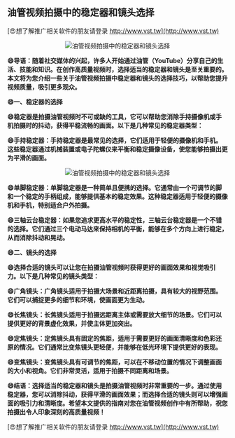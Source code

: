 ## **油管视频拍摄中的稳定器和镜头选择**

[😍想了解推广相关软件的朋友请登录 http://www.vst.tw](http://www.vst.tw)

 <center><img src="https://vst.tw/MP4/tuiguang/png/3.png" alt="油管视频拍摄中的稳定器和镜头选择"></center>

**😄导语：随着社交媒体的兴起，许多人开始通过油管（YouTube）分享自己的生活、技能和知识。在创作高质量视频时，选择适当的稳定器和镜头是至关重要的。本文将为您介绍一些关于油管视频拍摄中稳定器和镜头的选择技巧，以帮助您提升视频质量，吸引更多观众。**

**😄一、稳定器的选择**

**😄稳定器是拍摄油管视频时不可或缺的工具，它可以帮助您消除手持摄像机或手机拍摄时的抖动，获得平稳流畅的画面。以下是几种常见的稳定器类型：**

**😄手持稳定器：手持稳定器是最常见的选择，它们适用于轻便的摄像机和手机。这些稳定器通过机械装置或电子陀螺仪来平衡和稳定摄像设备，使您能够拍摄出更为平滑的画面。**

 <center><img src="https://vst.tw/MP4/tuiguang/png/1.png" alt="油管视频拍摄中的稳定器和镜头选择"></center>

**😄单脚稳定器：单脚稳定器是一种简单且便携的选择。它通常由一个可调节的脚和一个稳定的手柄组成，能够提供基本的稳定效果。这种稳定器适用于轻便的摄像机和手机，特别适合户外拍摄。**

**😄三轴云台稳定器：如果您追求更高水平的稳定性，三轴云台稳定器是一个不错的选择。它们通过三个电动马达来保持相机的平衡，能够在多个方向上进行稳定，从而消除抖动和晃动。**

**😄二、镜头的选择**

**😄选择合适的镜头可以让您在拍摄油管视频时获得更好的画面效果和视觉吸引力。以下是几种常见的镜头类型：**

**😄广角镜头：广角镜头适用于拍摄大场景和近距离拍摄，具有较大的视野范围。它们可以捕捉更多的细节和环境，使画面更为生动。**

**😄长焦镜头：长焦镜头适用于拍摄远距离主体或需要放大细节的场景。它们可以提供更好的背景虚化效果，并使主体更加突出。**

**😄定焦镜头：定焦镜头具有固定的焦距，适用于需要更好的画面清晰度和色彩还原的情况。它们通常比变焦镜头更轻便，并能够在低光环境下提供更好的表现。**

**😄变焦镜头：变焦镜头具有可调节的焦距，可以在不移动位置的情况下调整画面的大小和视角。它们非常灵活，适用于拍摄不同距离和场景。**

**😄结语：选择适当的稳定器和镜头是拍摄油管视频时非常重要的一步。通过使用稳定器，您可以消除抖动，获得平滑的画面效果；而选择合适的镜头则可以增强画面的吸引力和清晰度。希望本文提供的指南对您在油管视频创作中有所帮助，祝您拍摄出令人印象深刻的高质量视频！**

[😍想了解推广相关软件的朋友请登录 http://www.vst.tw](http://www.vst.tw)



